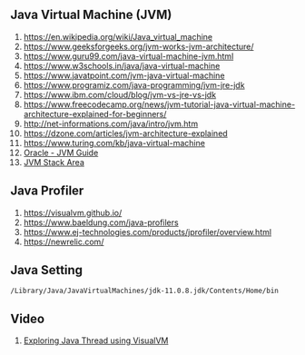 ## Java Virtual Machine (JVM)

1. https://en.wikipedia.org/wiki/Java_virtual_machine
1. https://www.geeksforgeeks.org/jvm-works-jvm-architecture/
1. https://www.guru99.com/java-virtual-machine-jvm.html
1. https://www.w3schools.in/java/java-virtual-machine
1. https://www.javatpoint.com/jvm-java-virtual-machine
1. https://www.programiz.com/java-programming/jvm-jre-jdk
1. https://www.ibm.com/cloud/blog/jvm-vs-jre-vs-jdk
1. https://www.freecodecamp.org/news/jvm-tutorial-java-virtual-machine-architecture-explained-for-beginners/
1. http://net-informations.com/java/intro/jvm.htm
1. https://dzone.com/articles/jvm-architecture-explained
1. https://www.turing.com/kb/java-virtual-machine
1. [Oracle - JVM Guide](https://docs.oracle.com/en/java/javase/19/vm/java-virtual-machine-technology-overview.html#GUID-982B244A-9B01-479A-8651-CB6475019281)
1. [JVM Stack Area](https://www.geeksforgeeks.org/java-virtual-machine-jvm-stack-area/?ref=rp)


## Java Profiler
1. https://visualvm.github.io/
1. https://www.baeldung.com/java-profilers
1. https://www.ej-technologies.com/products/jprofiler/overview.html
1. https://newrelic.com/

## Java Setting
```
/Library/Java/JavaVirtualMachines/jdk-11.0.8.jdk/Contents/Home/bin
```

## Video
1. [Exploring Java Thread using VisualVM](https://youtu.be/VY0Ton797ks)
